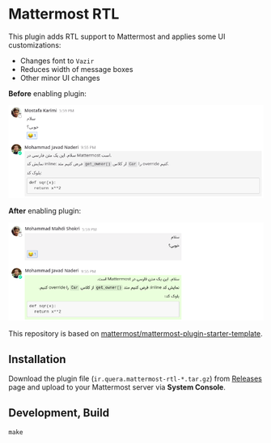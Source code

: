 # Mattermost RTL

This plugin adds RTL support to Mattermost and applies some UI customizations:

- Changes font to `Vazir`
- Reduces width of message boxes
- Other minor UI changes

**Before** enabling plugin:

![before](screenshots/before.png)

**After** enabling plugin:

![after](screenshots/after.png)

This repository is based on
[mattermost/mattermost-plugin-starter-template](https://github.com/mattermost/mattermost-plugin-starter-template).

## Installation

Download the plugin file (`ir.quera.mattermost-rtl-*.tar.gz`) from
[Releases](https://github.com/QueraTeam/mattermost-rtl/releases)
page and upload to your Mattermost
server via **System Console**.

## Development, Build

    make
